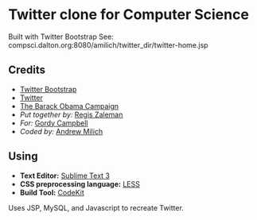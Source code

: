Twitter clone for Computer Science
==================================

Built with Twitter Bootstrap 
See: compsci.dalton.org:8080/amilich/twitter_dir/twitter-home.jsp

## Credits
- [Twitter Bootstrap](https://twitter.github.com/bootstrap/)
- [Twitter](http://twitter.com)
- [The Barack Obama Campaign](http://www.barackobama.com/)
- _Put together by:_ [Regis Zaleman](http://www.dalton.org)
- _For:_ [Gordy Campbell](http://www.dalton.org)
- _Coded by:_ [Andrew Milich](github.com/amilich)

## Using
- __Text Editor:__ [Sublime Text 3](http://www.sublimetext.com/3)
- __CSS preprocessing language:__ [LESS](http://lesscss.org/)
- __Build Tool:__ [CodeKit](http://incident57.com/codekit/)

Uses JSP, MySQL, and Javascript to recreate Twitter. 